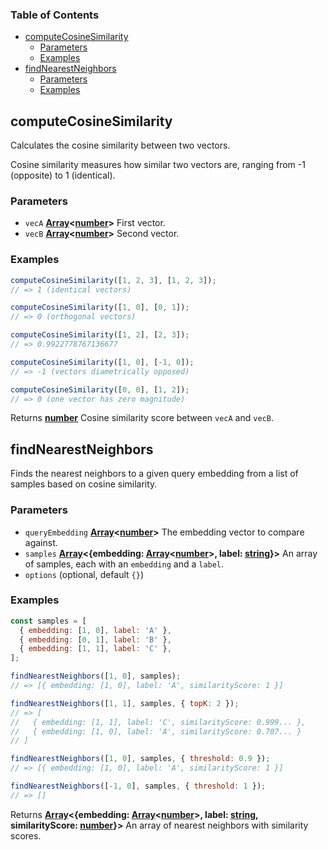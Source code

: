 <!-- Generated by documentation.js. Update this documentation by updating the source code. -->

### Table of Contents

*   [computeCosineSimilarity][1]
    *   [Parameters][2]
    *   [Examples][3]
*   [findNearestNeighbors][4]
    *   [Parameters][5]
    *   [Examples][6]

## computeCosineSimilarity

Calculates the cosine similarity between two vectors.

Cosine similarity measures how similar two vectors are, ranging from -1 (opposite) to 1 (identical).

### Parameters

*   `vecA` **[Array][7]<[number][8]>** First vector.
*   `vecB` **[Array][7]<[number][8]>** Second vector.

### Examples

```javascript
computeCosineSimilarity([1, 2, 3], [1, 2, 3]);
// => 1 (identical vectors)
```

```javascript
computeCosineSimilarity([1, 0], [0, 1]);
// => 0 (orthogonal vectors)
```

```javascript
computeCosineSimilarity([1, 2], [2, 3]);
// => 0.9922778767136677
```

```javascript
computeCosineSimilarity([1, 0], [-1, 0]);
// => -1 (vectors diametrically opposed)
```

```javascript
computeCosineSimilarity([0, 0], [1, 2]);
// => 0 (one vector has zero magnitude)
```

Returns **[number][8]** Cosine similarity score between `vecA` and `vecB`.

## findNearestNeighbors

Finds the nearest neighbors to a given query embedding from a list of samples
based on cosine similarity.

### Parameters

*   `queryEmbedding` **[Array][7]<[number][8]>** The embedding vector to compare against.
*   `samples` **[Array][7]<{embedding: [Array][7]<[number][8]>, label: [string][9]}>** An array of samples, each with an `embedding` and a `label`.
*   `options`   (optional, default `{}`)

### Examples

```javascript
const samples = [
  { embedding: [1, 0], label: 'A' },
  { embedding: [0, 1], label: 'B' },
  { embedding: [1, 1], label: 'C' },
];

findNearestNeighbors([1, 0], samples);
// => [{ embedding: [1, 0], label: 'A', similarityScore: 1 }]

findNearestNeighbors([1, 1], samples, { topK: 2 });
// => [
//   { embedding: [1, 1], label: 'C', similarityScore: 0.999... },
//   { embedding: [1, 0], label: 'A', similarityScore: 0.707... }
// ]

findNearestNeighbors([1, 0], samples, { threshold: 0.9 });
// => [{ embedding: [1, 0], label: 'A', similarityScore: 1 }]

findNearestNeighbors([-1, 0], samples, { threshold: 1 });
// => []
```

Returns **[Array][7]<{embedding: [Array][7]<[number][8]>, label: [string][9], similarityScore: [number][8]}>** An array of nearest neighbors with similarity scores.

[1]: #computecosinesimilarity

[2]: #parameters

[3]: #examples

[4]: #findnearestneighbors

[5]: #parameters-1

[6]: #examples-1

[7]: https://developer.mozilla.org/docs/Web/JavaScript/Reference/Global_Objects/Array

[8]: https://developer.mozilla.org/docs/Web/JavaScript/Reference/Global_Objects/Number

[9]: https://developer.mozilla.org/docs/Web/JavaScript/Reference/Global_Objects/String
